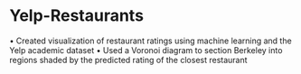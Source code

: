 # Yelp-Restaurants
•	Created visualization of restaurant ratings using machine learning and the Yelp academic dataset
•	Used a Voronoi diagram to section Berkeley into regions shaded by the predicted rating of the closest restaurant

